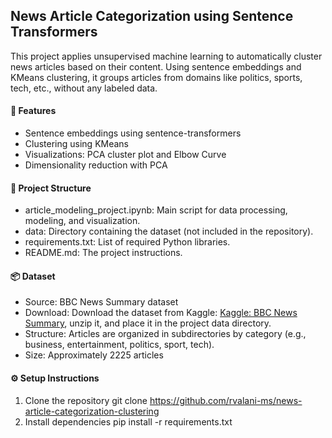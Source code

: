 ## News Article Categorization using Sentence Transformers

This project applies unsupervised machine learning to automatically cluster news articles based on their content. Using sentence embeddings and KMeans clustering, it groups articles from domains like politics, sports, tech, etc., without any labeled data.

#### 📌 Features

-   Sentence embeddings using sentence-transformers
-   Clustering using KMeans
-   Visualizations: PCA cluster plot and Elbow Curve
-   Dimensionality reduction with PCA

#### 📁 Project Structure

-   article_modeling_project.ipynb: Main script for data processing, modeling, and visualization.
-   data: Directory containing the dataset (not included in the repository).
-   requirements.txt: List of required Python libraries.
-   README.md: The project instructions.

#### 📦 Dataset

-   Source: BBC News Summary dataset
-   Download: Download the dataset from Kaggle: [Kaggle: BBC News Summary](https://www.kaggle.com/datasets/pariza/bbc-news-summary), unzip it, and place it in the project data directory.
-   Structure: Articles are organized in subdirectories by category (e.g., business, entertainment, politics, sport, tech).
-   Size: Approximately 2225 articles

#### ⚙️ Setup Instructions

1. Clone the repository
   git clone https://github.com/rvalani-ms/news-article-categorization-clustering
2. Install dependencies
   pip install -r requirements.txt
